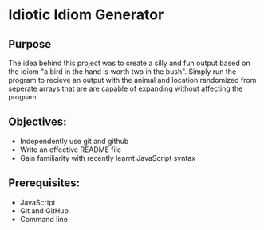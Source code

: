 # Idiotic Idiom Generator

## Purpose
The idea behind this project was to create a silly and fun output based on the idiom "a bird in the hand is worth two in the bush". Simply run the program to 
recieve an output with the animal and location randomized from seperate arrays that are are capable of expanding without affecting the program.

## Objectives:
+ Independently use git and github
+ Write an effective README file
+ Gain familiarity with recently learnt JavaScript syntax

## Prerequisites:
+ JavaScript
+ Git and GitHub
+ Command line